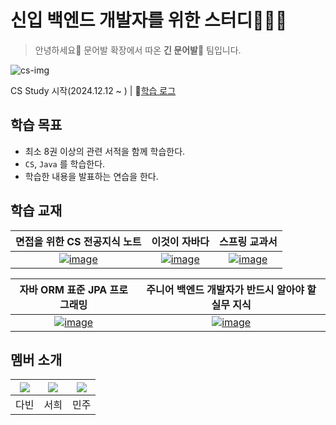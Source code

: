 # 신입 백엔드 개발자를 위한 스터디👩🏻‍💻
> 안녕하세요👋 문어발 확장에서 따온 **긴 문어발🐙** 팀입니다.

![cs-img](https://github.com/user-attachments/assets/6f24ed8b-2338-4dab-a8e1-cfd4bc2c34ec)

CS Study 시작(2024.12.12 ~ ) | 📝[학습 로그](https://github.com/2025-cs-study/2025-CS-Study/issues)

## 학습 목표
- 최소 8권 이상의 관련 서적을 함께 학습한다.
- `CS`, `Java` 를 학습한다.
- 학습한 내용을 발표하는 연습을 한다.

## 학습 교재
|면접을 위한 CS 전공지식 노트|이것이 자바다|스프링 교과서|
|:---:|:---:|:---:|
|[![image](https://github.com/user-attachments/assets/af185dd4-cf92-4f45-a8e4-487584c412c6)](https://product.kyobobook.co.kr/detail/S000001834833)|[![image](https://contents.kyobobook.co.kr/sih/fit-in/458x0/pdt/9791169212274.jpg)](https://product.kyobobook.co.kr/detail/S000061695652)|[![image](https://contents.kyobobook.co.kr/sih/fit-in/458x0/pdt/9791140710119.jpg)](https://product.kyobobook.co.kr/detail/S000213355775)|

|자바 ORM 표준 JPA 프로그래밍|주니어 백엔드 개발자가 반드시 알아야 할 실무 지식|
|:---:|:---:|
|[![image](https://github.com/user-attachments/assets/8ade28f7-b2ad-4b2b-a8e1-918efaac0e74)](https://contents.kyobobook.co.kr/sih/fit-in/458x0/pdt/9788960777330.jpg)|[![image](https://github.com/user-attachments/assets/78e7e35c-556c-46a5-9bc1-1ef6cd5e46df)](https://contents.kyobobook.co.kr/sih/fit-in/458x0/pdt/9791169213745.jpg)|

## 멤버 소개
|[![](https://github.com/dav1n9.png?width=200px)](https://github.com/dav1n9)|[![](https://github.com/seohee-P.png?width=200px)](https://github.com/seohee-P) |[![](https://github.com/mango606.png?width=200px)](https://github.com/mango606) |
|:---:|:---:|:---:|
| 다빈 | 서희 | 민주 |

